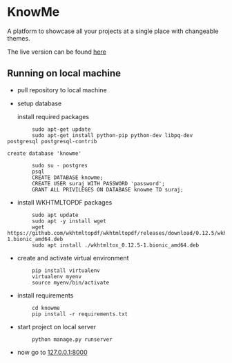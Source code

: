 # KnowMe

A platform to showcase all your projects at a single place with changeable themes.

The live version can be found [here](https://surajraikwar.herokuapp.com)

## Running on local machine

- pull repository to local machine

- setup database

  install required packages

```
        sudo apt-get update
        sudo apt-get install python-pip python-dev libpq-dev postgresql postgresql-contrib
```

    create database 'knowme'

```
        sudo su - postgres
        psql
        CREATE DATABASE knowme;
        CREATE USER suraj WITH PASSWORD 'password';
        GRANT ALL PRIVILEGES ON DATABASE knowme TO suraj;
```

- install WKHTMLTOPDF packages

```
        sudo apt update
        sudo apt -y install wget
        wget https://github.com/wkhtmltopdf/wkhtmltopdf/releases/download/0.12.5/wkhtmltox_0.12.5-1.bionic_amd64.deb
        sudo apt install ./wkhtmltox_0.12.5-1.bionic_amd64.deb
```

- create and activate virtual environment

```
        pip install virtualenv
        virtualenv myenv
        source myenv/bin/activate
```

- install requirements

```
        cd knowme
        pip install -r requirements.txt
```

- start project on local server

```
        python manage.py runserver
```

- now go to [127.0.0.1:8000](127.0.0.1:8000)
